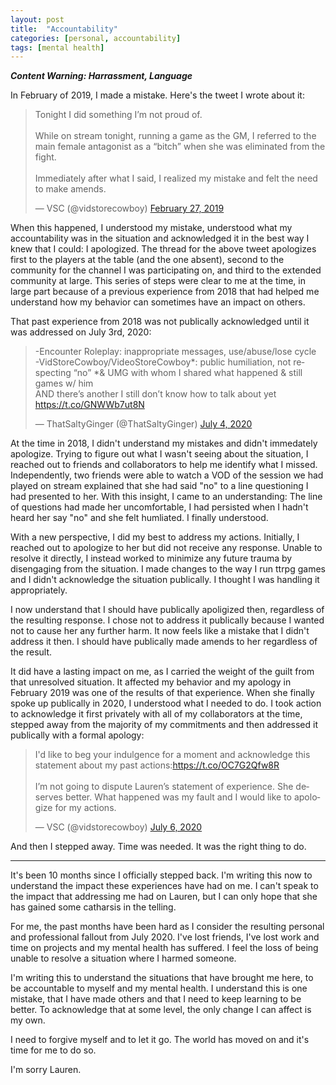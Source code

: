 ```yaml
---
layout: post
title:  "Accountability"
categories: [personal, accountability]
tags: [mental health]
---
```


***Content Warning: Harrassment, Language***

In February of 2019, I made a mistake. Here's the tweet I wrote about it:

<blockquote class="twitter-tweet"><p lang="en" dir="ltr">Tonight I did something I’m not proud of.<br><br>While on stream tonight, running a game as the GM, I referred to the main female antagonist as a “bitch” when she was eliminated from the fight.<br><br>Immediately after what I said, I realized my mistake and felt the need to make amends.</p>&mdash; VSC (@vidstorecowboy) <a href="https://twitter.com/vidstorecowboy/status/1100605982499958784?ref_src=twsrc%5Etfw">February 27, 2019</a></blockquote> <script async src="https://platform.twitter.com/widgets.js" charset="utf-8"></script>

When this happened, I understood my mistake, understood what my accountability was in the situation and acknowledged it in the best way I knew that I could: I apologized. The thread for the above tweet apologizes first to the players at the table (and the one absent), second to the community for the channel I was participating on, and third to the extended community at large. This series of steps were clear to me at the time, in large part because of a previous experience from 2018 that had helped me understand how my behavior can sometimes have an impact on others.

That past experience from 2018 was not publically acknowledged until it was addressed on July 3rd, 2020:

<blockquote class="twitter-tweet"><p lang="en" dir="ltr">-Encounter Roleplay: inappropriate messages, use/abuse/lose cycle<br>-VidStoreCowboy/VideoStoreCowboy*: public humiliation, not respecting “no” *&amp; UMG with whom I shared what happened &amp; still games w/ him<br>AND there’s another I still don’t know how to talk about yet <a href="https://t.co/GNWWb7ut8N">https://t.co/GNWWb7ut8N</a></p>&mdash; ThatSaltyGinger (@ThatSaltyGinger) <a href="https://twitter.com/ThatSaltyGinger/status/1279233531156115457?ref_src=twsrc%5Etfw">July 4, 2020</a></blockquote> <script async src="https://platform.twitter.com/wigets.js" charset="utf-8"></script>

At the time in 2018, I didn't understand my mistakes and didn't immedately apologize. Trying to figure out what I wasn't seeing about the situation, I reached out to friends and collaborators to help me identify what I missed. Independently, two friends were able to watch a VOD of the session we had played on stream explained that she had said "no" to a line questioning I had presented to her. With this insight, I came to an understanding: The line of questions had made her uncomfortable, I had persisted when I hadn't heard her say "no" and she felt humliated. I finally understood.

With a new perspective, I did my best to address my actions. Initially, I reached out to apologize to her but did not receive any response. Unable to resolve it directly, I instead worked to minimize any future trauma by disengaging from the situation. I made changes to the way I run ttrpg games and I didn't acknowledge the situation publically. I thought I was handling it appropriately.

I now understand that I should have publically apoligized then, regardless of the resulting response. I chose not to address it publically because I wanted not to cause her any further harm. It now feels like a mistake that I didn't address it then. I should have publically made amends to her regardless of the result.

It did have a lasting impact on me, as I carried the weight of the guilt from that unresolved situation. It affected my behavior and my apology in February 2019 was one of the results of that experience. When she finally spoke up publically in 2020, I understood what I needed to do. I took action to acknowledge it first privately with all of my collaborators at the time, stepped away from the majority of my commitments and then addressed it publically with a formal apology:

<blockquote class="twitter-tweet"><p lang="en" dir="ltr">I&#39;d like to beg your indulgence for a moment and acknowledge this statement about my past actions:<a href="https://t.co/OC7G2Qfw8R">https://t.co/OC7G2Qfw8R</a><br><br>I’m not going to dispute Lauren’s statement of experience. She deserves better. What happened was my fault and I would like to apologize for my actions.</p>&mdash; VSC (@vidstorecowboy) <a href="https://twitter.com/vidstorecowboy/status/1280064079353180160?ref_src=twsrc%5Etfw">July 6, 2020</a></blockquote> <script async src="https://platform.twitter.com/widgets.js" charset="utf-8"></script>

And then I stepped away. Time was needed. It was the right thing to do.

---

It's been 10 months since I officially stepped back. I'm writing this now to understand the impact these experiences have had on me. I can't speak to the impact that addressing me had on Lauren, but I can only hope that she has gained some catharsis in the telling.

For me, the past months have been hard as I consider the resulting personal and professional fallout from July 2020. I've lost friends, I've lost work and time on projects and my mental health has suffered. I feel the loss of being unable to resolve a situation where I harmed someone.

I'm writing this to understand the situations that have brought me here, to be accountable to myself and my mental health. I understand this is one mistake, that I have made others and that I need to keep learning to be better. To acknowledge that at some level, the only change I can affect is my own.

I need to forgive myself and to let it go. The world has moved on and it's time for me to do so.

I'm sorry Lauren.
